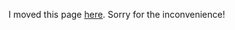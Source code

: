 I moved this page [here](https://turksmathstuff.github.io/mathanalysis.html).  Sorry for the inconvenience!
